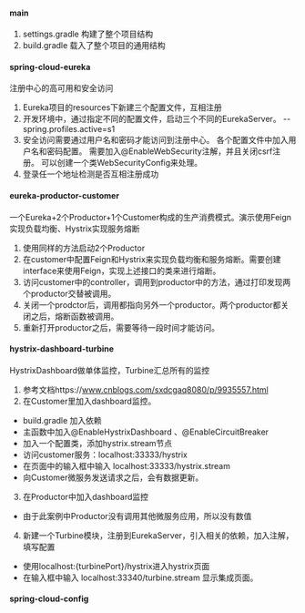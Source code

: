 #### main
1. settings.gradle 构建了整个项目结构
2. build.gradle 载入了整个项目的通用结构

#### spring-cloud-eureka 
   注册中心的高可用和安全访问
1. Eureka项目的resources下新建三个配置文件，互相注册
2. 开发环境中，通过指定不同的配置文件，启动三个不同的EurekaServer。
    --spring.profiles.active=s1
3. 安全访问需要通过用户名和密码才能访问到注册中心。
   各个配置文件中加入用户名和密码配置。
   需要加入@EnableWebSecurity注解，并且关闭csrf注册。
   可以创建一个类WebSecurityConfig来处理。
4. 登录任一个地址检测是否互相注册成功

#### eureka-productor-customer
   一个Eureka+2个Productor+1个Customer构成的生产消费模式。演示使用Feign实现负载均衡、Hystrix实现服务熔断
1. 使用同样的方法启动2个Productor
2. 在customer中配置Feign和Hystrix来实现负载均衡和服务熔断。需要创建interface来使用Feign，实现上述接口的类来进行熔断。
3. 访问customer中的controller，调用到productor中的方法，通过打印发现两个productor交替被调用。
4. 关闭一个prodctor后，调用都指向另外一个productor。两个productor都关闭之后，熔断函数被调用。
5. 重新打开productor之后，需要等待一段时间才能访问。

#### hystrix-dashboard-turbine
   HystrixDashboard做单体监控，Turbine汇总所有的监控 
1. 参考文档https://www.cnblogs.com/sxdcgaq8080/p/9935557.html
2. 在Customer里加入dashboard监控。
* build.gradle 加入依赖
* 主函数中加入@EnableHystrixDashboard 、@EnableCircuitBreaker
* 加入一个配置类，添加hystrix.stream节点
* 访问customer服务：localhost:33333/hystrix
* 在页面中的输入框中输入 localhost:33333/hystrix.stream
* 向Customer微服务发送请求之后，会有数据更新。
3. 在Productor中加入dashboard监控
* 由于此案例中Productor没有调用其他微服务应用，所以没有数值
4. 新建一个Turbine模块，注册到EurekaServer，引入相关的依赖，加入注解，填写配置
* 使用localhost:{turbinePort}/hystrix进入hystrix页面
* 在输入框中输入 localhost:33340/turbine.stream 显示集成页面。

#### spring-cloud-config


